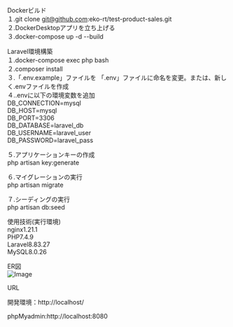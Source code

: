 Dockerビルド  
１.git clone git@github.com:eko-rt/test-product-sales.git  
２.DockerDesktopアプリを立ち上げる  
３.docker-compose up -d --build  

Laravel環境構築  
１.docker-compose exec php bash  
２.composer install  
３.「.env.example」ファイルを 「.env」ファイルに命名を変更。または、新しく.envファイルを作成  
４..envに以下の環境変数を追加  
DB_CONNECTION=mysql  
DB_HOST=mysql  
DB_PORT=3306  
DB_DATABASE=laravel_db  
DB_USERNAME=laravel_user  
DB_PASSWORD=laravel_pass  

５.アプリケーションキーの作成  
php artisan key:generate  

６.マイグレーションの実行  
php artisan migrate  

７.シーディングの実行  
php artisan db:seed  

使用技術(実行環境)  
nginx1.21.1  
PHP7.4.9  
Laravel8.83.27  
MySQL8.0.26  

ER図  
![Image](https://github.com/user-attachments/assets/e376eace-9409-4713-9589-15b3afedb904)  

URL

開発環境：http://localhost/

phpMyadmin:http://localhost:8080
